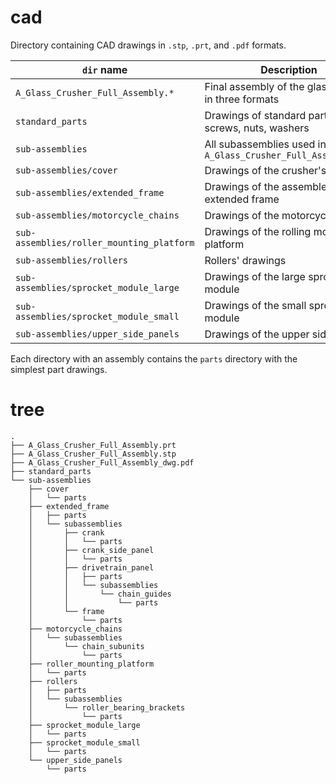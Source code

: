 # cad

Directory containing CAD drawings in `.stp`, `.prt`, and `.pdf` formats.

| `dir` name                                | Description                                                   |
| ----------------------------------------- | ------------------------------------------------------------- |
| `A_Glass_Crusher_Full_Assembly.*`         | Final assembly of the glass crusher in three formats          |
| `standard_parts`                          | Drawings of standard parts, e.g., screws, nuts, washers       |
| `sub-assemblies`                          | All subassemblies used in `A_Glass_Crusher_Full_Assembly.stp` |
| `sub-assemblies/cover`                    | Drawings of the crusher's cover                               |
| `sub-assemblies/extended_frame`           | Drawings of the assembled, extended frame                     |
| `sub-assemblies/motorcycle_chains`        | Drawings of the motorcycle chain                              |
| `sub-assemblies/roller_mounting_platform` | Drawings of the rolling mounting platform                     |
| `sub-assemblies/rollers`                  | Rollers' drawings                                             |
| `sub-assemblies/sprocket_module_large`    | Drawings of the large sprocket module                         |
| `sub-assemblies/sprocket_module_small`    | Drawings of the small sprocket module                         |
| `sub-assemblies/upper_side_panels`        | Drawings of the upper side panels                             |

Each directory with an assembly contains the `parts` directory with the simplest part drawings.

# tree

    .
    ├── A_Glass_Crusher_Full_Assembly.prt
    ├── A_Glass_Crusher_Full_Assembly.stp
    ├── A_Glass_Crusher_Full_Assembly_dwg.pdf
    ├── standard_parts
    └── sub-assemblies
        ├── cover
        │   └── parts
        ├── extended_frame
        │   ├── parts
        │   └── subassemblies
        │       ├── crank
        │       │   └── parts
        │       ├── crank_side_panel
        │       │   └── parts
        │       ├── drivetrain_panel
        │       │   ├── parts
        │       │   └── subassemblies
        │       │       └── chain_guides
        │       │           └── parts
        │       └── frame
        │           └── parts
        ├── motorcycle_chains
        │   └── subassemblies
        │       └── chain_subunits
        │           └── parts
        ├── roller_mounting_platform
        │   └── parts
        ├── rollers
        │   ├── parts
        │   └── subassemblies
        │       └── roller_bearing_brackets
        │           └── parts
        ├── sprocket_module_large
        │   └── parts
        ├── sprocket_module_small
        │   └── parts
        └── upper_side_panels
            └── parts
